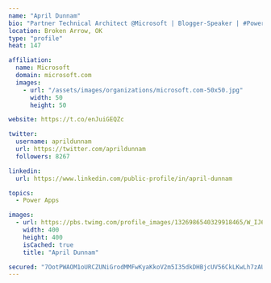 ```yaml
---
name: "April Dunnam"
bio: "Partner Technical Architect @Microsoft | Blogger-Speaker | #PowerApps, #PowerAutomate, #Office365, #SharePoint | #WIT | #Karaoke Queen"
location: Broken Arrow, OK
type: "profile"
heat: 147

affiliation:
  name: Microsoft
  domain: microsoft.com
  images:
    - url: "/assets/images/organizations/microsoft.com-50x50.jpg"
      width: 50
      height: 50

website: https://t.co/enJuiGEQZc

twitter:
  username: aprildunnam
  url: https://twitter.com/aprildunnam
  followers: 8267

linkedin:
  url: https://www.linkedin.com/public-profile/in/april-dunnam

topics:
  - Power Apps

images:
  - url: https://pbs.twimg.com/profile_images/1326986540329918465/W_IJ6Ih2_400x400.jpg
    width: 400
    height: 400
    isCached: true
    title: "April Dunnam"

secured: "7OotPWAOM1oURCZUNiGrodMMFwKyaKkoV2m5I35dkDHBjcUV56CkLKwLh7zAUaYe8uFcpse7ciABXehw7gT76ZtVyzOmgYgzZxrpp4W4bfl983G3B2mRADEakATDOBlgMn9yfORJYbYl/1j5/h43we2T+eJQY0rqTfvqyG0r3/Aq+9p1sPFA6Cdsl7K5JpHD72ENvu3z416zWCEFWf0Qu38FuqDjdqqeV+H4DbNdGgpjR3PYLi1fx2GR5QN21y4HDSCW5tmZSqEpwVo2cxO8g92ixxoDkeT0FXbLbEfSjTNCKjst+Xh4yrRsXIBpOLlzvDP0T8xgsCScLwTIuPp1vuy+CBAMDypsIxMVphOxAA59BX6eG7X7XKetYn2remZYSfPcOdwwaKnkPwWVHQDCGrUmdT46HkXLtPvIcNcFAkE=;v1fKyml9xnbnQEuyZmVrGQ=="
---
```


